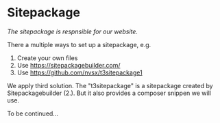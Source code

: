 # Sitepackage

*The sitepackage is respnsible for our website.*

There a multiple ways to set up a sitepackage, e.g. 

1. Create your own files
2. Use https://sitepackagebuilder.com/
3. Use https://github.com/nvsx/t3sitepackage1

We apply third solution. The "t3sitepackage" is a sitepackage created by Sitepackagebuilder (2.). But it also provides a composer snippen we will use. 

To be continued...
